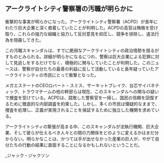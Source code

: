 ## アークライトシティ警察署の汚職が明らかに

衝撃的な事実が明らかになった。アークライトシティ警察署（ACPD）が長年にわたり巨大企業と深く癒着していたことが判明した。ACPDの高官は賄賂を受け取り、これらの強力な組織と協力して反対意見を抑圧し、競争を排除し、違法行為を隠蔽してきた。

この汚職スキャンダルは、すでに脆弱なアークライトシティの政治情勢を揺るがすものとみられる。詳細が明らかになるにつれ、警察は巨大企業による犯罪に対して見逃しをするだけでなく、積極的に関与していたことが判明した。このニュースは、警察が自分たちの最善の利益に反して活動していると長年疑っていたアークライトシティの市民にとって衝撃となった。

メガエステートのCEOロバート・スミス、サーキットブレイク、台芯サイバネティック、トラウマチームの他の幹部らは現在、このスキャンダルへの関与の疑いで捜査を受けている。ACPDは、腐敗した警察官を一掃し、国民の信頼を回復するために徹底的な内部調査を約束した。しかし、多くの市民は懐疑的なままで、捜査を処理し、正義が実現されることを保証するために独立した機関を求めている。

アークライトシティの緊張が高まる中、このスキャンダルが法執行機関、巨大企業、そして彼らが仕えるべき人々との間の力関係をどのように変えるかはまだ分からない。明らかなことは、かつては手が出せなかった産業の巨人が、やがて自分たちの行動の結果に直面することになるかもしれないということだ。

\_ジャック・ジャクソン
